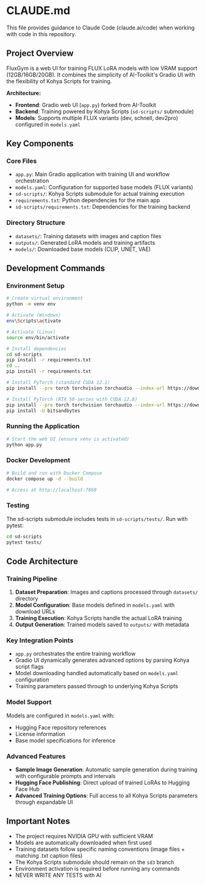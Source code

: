 # CLAUDE.md

This file provides guidance to Claude Code (claude.ai/code) when working with code in this repository.

## Project Overview

FluxGym is a web UI for training FLUX LoRA models with low VRAM support (12GB/16GB/20GB). It combines the simplicity of AI-Toolkit's Gradio UI with the flexibility of Kohya Scripts for training.

**Architecture:**
- **Frontend**: Gradio web UI (`app.py`) forked from AI-Toolkit
- **Backend**: Training powered by Kohya Scripts (`sd-scripts/` submodule)
- **Models**: Supports multiple FLUX variants (dev, schnell, dev2pro) configured in `models.yaml`

## Key Components

### Core Files
- `app.py`: Main Gradio application with training UI and workflow orchestration
- `models.yaml`: Configuration for supported base models (FLUX variants)
- `sd-scripts/`: Kohya Scripts submodule for actual training execution
- `requirements.txt`: Python dependencies for the main app
- `sd-scripts/requirements.txt`: Dependencies for the training backend

### Directory Structure
- `datasets/`: Training datasets with images and caption files
- `outputs/`: Generated LoRA models and training artifacts
- `models/`: Downloaded base models (CLIP, UNET, VAE)

## Development Commands

### Environment Setup
```bash
# Create virtual environment
python -m venv env

# Activate (Windows)
env\Scripts\activate

# Activate (Linux)
source env/bin/activate

# Install dependencies
cd sd-scripts
pip install -r requirements.txt
cd ..
pip install -r requirements.txt

# Install PyTorch (standard CUDA 12.1)
pip install --pre torch torchvision torchaudio --index-url https://download.pytorch.org/whl/cu121

# Install PyTorch (RTX 50-series with CUDA 12.8)
pip install --pre torch torchvision torchaudio --index-url https://download.pytorch.org/whl/nightly/cu128
pip install -U bitsandbytes
```

### Running the Application
```bash
# Start the web UI (ensure venv is activated)
python app.py
```

### Docker Development
```bash
# Build and run with Docker Compose
docker compose up -d --build

# Access at http://localhost:7860
```

### Testing
The sd-scripts submodule includes tests in `sd-scripts/tests/`. Run with pytest:
```bash
cd sd-scripts
pytest tests/
```

## Code Architecture

### Training Pipeline
1. **Dataset Preparation**: Images and captions processed through `datasets/` directory
2. **Model Configuration**: Base models defined in `models.yaml` with download URLs
3. **Training Execution**: Kohya Scripts handle the actual LoRA training
4. **Output Generation**: Trained models saved to `outputs/` with metadata

### Key Integration Points
- `app.py` orchestrates the entire training workflow
- Gradio UI dynamically generates advanced options by parsing Kohya script flags
- Model downloading handled automatically based on `models.yaml` configuration
- Training parameters passed through to underlying Kohya Scripts

### Model Support
Models are configured in `models.yaml` with:
- Hugging Face repository references
- License information
- Base model specifications for inference

### Advanced Features
- **Sample Image Generation**: Automatic sample generation during training with configurable prompts and intervals
- **Hugging Face Publishing**: Direct upload of trained LoRAs to Hugging Face Hub
- **Advanced Training Options**: Full access to all Kohya Scripts parameters through expandable UI

## Important Notes

- The project requires NVIDIA GPU with sufficient VRAM
- Models are automatically downloaded when first used
- Training datasets follow specific naming conventions (image files + matching .txt caption files)
- The Kohya Scripts submodule should remain on the `sd3` branch
- Environment activation is required before running any commands
- NEVER WRITE ANY TESTS with AI